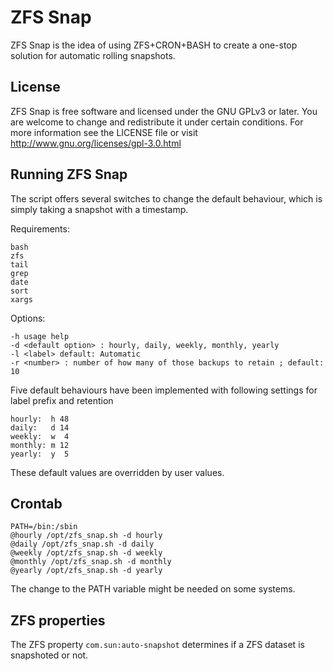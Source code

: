 # ZFS Snap 

ZFS Snap is the idea of using ZFS+CRON+BASH to create a one-stop solution for automatic rolling snapshots.

## License

ZFS Snap is free software and licensed under the GNU GPLv3 or later. You
are welcome to change and redistribute it under certain conditions. For more
information see the LICENSE file or visit http://www.gnu.org/licenses/gpl-3.0.html

## Running ZFS Snap

The script offers several switches to change the default behaviour, which is simply taking a snapshot with a timestamp.

Requirements:

```
bash
zfs
tail
grep
date
sort
xargs
```

Options:

```
-h usage help
-d <default option> : hourly, daily, weekly, monthly, yearly
-l <label> default: Automatic
-r <number> : number of how many of those backups to retain ; default: 10
```

Five default behaviours have been implemented with following settings for label prefix and retention

```
hourly:  h 48 
daily:   d 14
weekly:  w  4
monthly: m 12
yearly:  y  5
```

These default values are overridden by user values.

## Crontab

```
PATH=/bin:/sbin
@hourly /opt/zfs_snap.sh -d hourly
@daily /opt/zfs_snap.sh -d daily
@weekly /opt/zfs_snap.sh -d weekly
@monthly /opt/zfs_snap.sh -d monthly
@yearly /opt/zfs_snap.sh -d yearly
```

The change to the PATH variable might be needed on some systems.

## ZFS properties

The ZFS property `com.sun:auto-snapshot` determines if a ZFS dataset is snapshoted or not.

